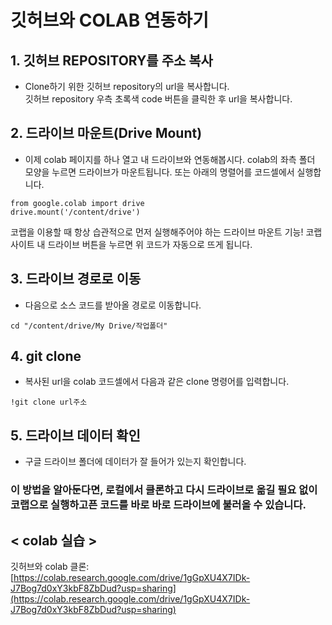 # 깃허브와 COLAB 연동하기

## 1. 깃허브 REPOSITORY를 주소 복사
* Clone하기 위한 깃허브 repository의 url을 복사합니다.  
깃허브 repository 우측 초록색 code 버튼을 클릭한 후 url을 복사합니다.  

## 2. 드라이브 마운트(Drive Mount)   
* 이제 colab 페이지를 하나 열고 내 드라이브와 연동해봅시다.
colab의 좌측 폴더 모양을 누르면 드라이브가 마운트됩니다.
또는 아래의 명렬어를 코드셀에서 실행합니다.
```
from google.colab import drive
drive.mount('/content/drive')
```
코랩을 이용할 때 항상 습관적으로 먼저 실행해주어야 하는 드라이브 마운트 기능! 코랩 사이트 내 드라이브 버튼을 누르면 위 코드가 자동으로 뜨게 됩니다.   

## 3. 드라이브 경로로 이동
* 다음으로 소스 코드를 받아올 경로로 이동합니다.
```
cd "/content/drive/My Drive/작업폴더"
```
## 4. git clone 
* 복사된 url을 colab 코드셀에서 다음과 같은 clone 명령어를 입력합니다. 
```
!git clone url주소 
```

## 5. 드라이브 데이터 확인
* 구글 드라이브 폴더에 데이터가 잘 들어가 있는지 확인합니다.

### 이 방법을 알아둔다면, 로컬에서 클론하고 다시 드라이브로 옮길 필요 없이 코랩으로 실행하고픈 코드를 바로 바로 드라이브에 불러올 수 있습니다. 

## < colab 실습 >
깃허브와 colab 클론: [https://colab.research.google.com/drive/1gGpXU4X7IDk-J7Bog7d0xY3kbF8ZbDud?usp=sharing](https://colab.research.google.com/drive/1gGpXU4X7IDk-J7Bog7d0xY3kbF8ZbDud?usp=sharing)

